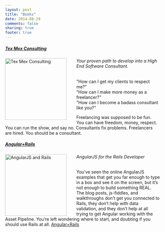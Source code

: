 ```yaml
---
layout: post
title: "Books"
date: 2014-08-29
comments: false
sharing: true
footer: true
---
```


##### [Tex Mex Consulting](http://texmexconulting.com)

<a href="http://texmexconsulting.com" ><img
src="http://texmexconsulting.com/img/book_cover.jpg" alt="Tex Mex Consulting" style="width: 200px; float: left; padding-right: 2rem"> </a>

###### Your proven path to develop into a High End Software Consultant.


"How can I get my clients to respect me?"  
"How can I make more money as a freelancer?"  
"How can I become a badass consultant like you?"  

Freelancing was supposed to be fun.  You can have freedom, money, respect. You can run the show, and say no.  Consultants fix problems. Freelancers are hired. You should be a consultant.  

##### [Angular+Rails](http://www.angularails.com)

<a href="http://www.angularails.com" ><img
src="http://www.angularails.com/assets/book-cover-3d-a3dd4808d0cbc5ee6fe7c03a7dd29592.png" alt="AngularJS and Rails" style="width: 200px; float: left; padding-right: 2rem"> </a>

###### AngularJS for the Rails Developer

You’ve seen the online AngularJS examples that get you far enough to type in a
box and see it on the screen, but it’s not enough to build something REAL. The
blog posts, js-fiddles, and walkthroughs don’t get you connected to Rails, they
don’t help with data validation, and they don’t help at all trying to get
Angular working with the Asset Pipeline. You’re left wondering where to start,
and doubting if you should use Rails at all.
[Angular+Rails](http://www.angularails.com)
